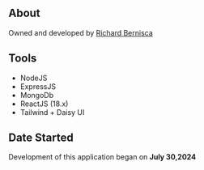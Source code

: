 ## About

Owned and developed by [Richard Bernisca](https://richardbernisca.com/about)

## Tools

- NodeJS
- ExpressJS
- MongoDb
- ReactJS (18.x)
- Tailwind + Daisy UI

## Date Started

Development of this application began on **July 30,2024**
